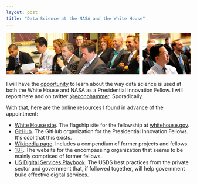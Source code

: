 ```yaml
---
layout: post
title: "Data Science at the NASA and the White House"
---
```


<div align="center">
    <a href="http://www.whitehouse.gov/innovationfellows">
        <img src="/images/wh.png" alt="color photo ftl" />
    </a>
</div>

I will have the [opportunity](http://www.whitehouse.gov/blog) to learn about
the way data science is used at both the White House and NASA as a
Presidential Innovation Fellow.  I will report here and on twitter
[@econohammer](https://twitter.com/econohammer). Sporadically.  

With that, here are the online resources I found in advance of the
appointment:

- [White House site](http://www.whitehouse.gov/innovationfellows). The
  flagship site for the fellowship at
  [whitehouse.gov](http://www.whitehouse.gov).
- [GitHub](https://github.com/presidential-innovation-fellows). The GitHub
  organization for the Presidential Innovation Fellows.  It's cool that this
  exists.
- [Wikipedia page](http://en.wikipedia.org/wiki/Presidential_Innovation_Fellows).
  Includes a compendium of former projects and fellows.
- [18F](https://18f.gsa.gov). The website for the encompassing organization
  that seems to be mainly comprised of former fellows.
- [US Digital Services Playbook](https://playbook.cio.gov/). The USDS best
  practices from the private sector and government that, if followed together,
  will help government build effective digital services.
